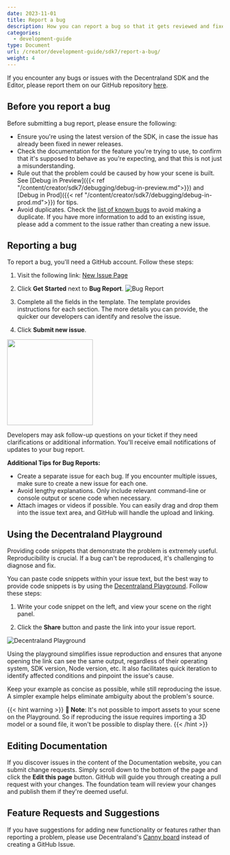 ```yaml
---
date: 2023-11-01
title: Report a bug
description: How you can report a bug so that it gets reviewed and fixed
categories:
  - development-guide
type: Document
url: /creator/development-guide/sdk7/report-a-bug/
weight: 4
---
```


If you encounter any bugs or issues with the Decentraland SDK and the Editor, please report them on our GitHub repository [here](https://github.com/decentraland/sdk/issues/new/choose).

## Before you report a bug

Before submitting a bug report, please ensure the following:

- Ensure you're using the latest version of the SDK, in case the issue has already been fixed in newer releases.
- Check the documentation for the feature you're trying to use, to confirm that it's supposed to behave as you're expecting, and that this is not just a misunderstanding.
- Rule out that the problem could be caused by how your scene is built. See [Debug in Preview]({{< ref "/content/creator/sdk7/debugging/debug-in-preview.md">}}) and [Debug in Prod]({{< ref "/content/creator/sdk7/debugging/debug-in-prod.md">}}) for tips.
- Avoid duplicates. Check the [list of known bugs](https://github.com/orgs/decentraland/projects/20/views/13) to avoid making a duplicate. If you have more information to add to an existing issue, please add a comment to the issue rather than creating a new issue.

## Reporting a bug

To report a bug, you'll need a GitHub account. Follow these steps:

1. Visit the following link: [New Issue Page](https://github.com/decentraland/sdk/issues/new/choose)

2. Click **Get Started** next to **Bug Report**.
   ![Bug Report](/images/report-bug.png)

3. Complete all the fields in the template. The template provides instructions for each section. The more details you can provide, the quicker our developers can identify and resolve the issue.

4. Click **Submit new issue**.

  <img src="/images/submit-issue.png" width="200" />

Developers may ask follow-up questions on your ticket if they need clarifications or additional information. You'll receive email notifications of updates to your bug report.

**Additional Tips for Bug Reports:**

- Create a separate issue for each bug. If you encounter multiple issues, make sure to create a new issue for each one.
- Avoid lengthy explanations. Only include relevant command-line or console output or scene code when necessary.
- Attach images or videos if possible. You can easily drag and drop them into the issue text area, and GitHub will handle the upload and linking.

## Using the Decentraland Playground

Providing code snippets that demonstrate the problem is extremely useful. Reproducibility is crucial. If a bug can't be reproduced, it's challenging to diagnose and fix.

You can paste code snippets within your issue text, but the best way to provide code snippets is by using the [Decentraland Playground](https://playground.decentraland.org/). Follow these steps:

1. Write your code snippet on the left, and view your scene on the right panel.

2. Click the **Share** button and paste the link into your issue report.

![Decentraland Playground](/images/playground/playground.png)

Using the playground simplifies issue reproduction and ensures that anyone opening the link can see the same output, regardless of their operating system, SDK version, Node version, etc. It also facilitates quick iteration to identify affected conditions and pinpoint the issue's cause.

Keep your example as concise as possible, while still reproducing the issue. A simpler example helps eliminate ambiguity about the problem's source.

{{< hint warning >}}
**📔 Note**: It's not possible to import assets to your scene on the Playground. So if reproducing the issue requires importing a 3D model or a sound file, it won't be possible to display there.
{{< /hint >}}

## Editing Documentation

If you discover issues in the content of the Documentation website, you can submit change requests. Simply scroll down to the bottom of the page and click the **Edit this page** button. GitHub will guide you through creating a pull request with your changes. The foundation team will review your changes and publish them if they're deemed useful.

## Feature Requests and Suggestions

If you have suggestions for adding new functionality or features rather than reporting a problem, please use Decentraland's [Canny board](https://decentraland.canny.io/) instead of creating a GitHub Issue.
